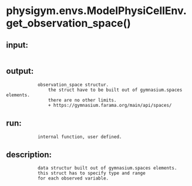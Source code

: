 # physigym.envs.ModelPhysiCellEnv.get_observation_space()


## input:
```

```

## output:
```
            observation_space structur.
                the struct have to be built out of gymnasium.spaces elements.
                there are no other limits.
                + https://gymnasium.farama.org/main/api/spaces/

```

## run:
```
            internal function, user defined.

```

## description:
```
            data structur built out of gymnasium.spaces elements.
            this struct has to specify type and range
            for each observed variable.
        
```
